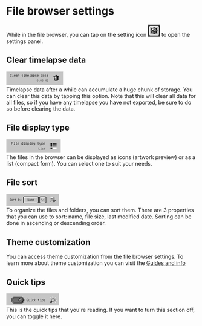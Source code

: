 # File browser settings
While in the file browser, you can tap on the setting icon ![Settings](images/settings.png) to open the settings panel.

## Clear timelapse data
![Clear](images/timelapse_clear.png) <br/>
Timelapse data after a while can accumulate a huge chunk of storage. You can clear this data by tapping this option. Note that this will clear all data for all files, so if you have any timelapse you have not exported, be sure to do so before clearing the data.

## File display type
![Display type](images/display_type.png)<br/>
The files in the browser can be displayed as icons (artwork preview) or as a list (compact form). You can select one to suit your needs.

## File sort
![File sort](images/file_sort.png)<br/>
To organize the files and folders, you can sort them. There are 3 properties that you can use to sort: name, file size, last modified date. Sorting can be done in ascending or descending order.<br/>

## Theme customization
You can access theme customization from the file browser settings. To learn more about theme customization you can visit the [Guides and info](https://github.com/pixquare/themes/blob/main/README.md)

## Quick tips
![Quick tips](images/quick_tips.png)<br/>
This is the quick tips that you're reading. If you want to turn this section off, you can toggle it here.
